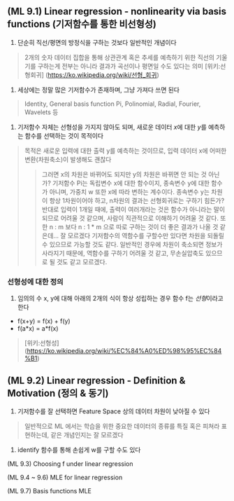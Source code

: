 ## (ML 9.1) Linear regression - nonlinearity via basis functions (기저함수를 통한 비선형성)
1. 단순히 직선/평면의 방정식을 구하는 것보다 일반적인 개념이다
> 2개의 숫자 데이터 집합을 통해 상관관계 혹은 추세를 예측하기 위한 직선의 기울기를 구하는게 전부는 아니라 결과가 곡선이나 평면일 수도 있다는 의미
> [위키:선형회귀] (https://ko.wikipedia.org/wiki/선형_회귀)
1. 세상에는 정말 많은 기저함수가 존재하며, 그냥 가져다 쓰면 된다
> Identity, General basis function Pi, Polinomial, Radial, Fourier, Wavelets 등 
1. 기저함수 자체는 선형성을 가지지 않아도 되며, 새로운 데이터 *x*에 대한 *y*를 예측하는 함수를 선택하는 것이 목적이다
> 목적은 새로운 입력에 대한 출력 y를 예측하는 것이므로, 입력 데이터 x에 어떠한 변환(차원축소)이 발생해도 괜찮다
>> 그러면 x의 차원은 바뀌어도 되지만 y의 차원은 바뀌면 안 되는 것 아닌가?
> 기저함수 Pi는 독립변수 x에 대한 함수이지, 종속변수 y에 대한 함수가 아니며, 가중치 w 또한 x에 따라 변하는 계수이다.
>> 종속변수 y는 차원이 항상 1차원이어야 하고, n차원의 결과는 선형회귀로는 구하기 힘든가?
> 반대로 입력이 1개일 때에, 출력이 여러개라는 것은 함수가 아니라는 말이 되므로 어려울 것 같으며, 사람이 직관적으로 이해하기 어려울 것 같다.
> 또한 n : m 보다 n : 1 * m 으로 따로 구하는 것이 더 좋은 결과가 나올 것 같은데... 잘 모르겠다
>> 기저함수의 역함수를 구할수만 있다면 차원을 되돌릴 수 있으므로 가능할 것도 같다.
> 일반적인 경우에 차원이 축소되면 정보가 사라지기 때문에, 역함수를 구하기 어려울 것 같고, 무손실압축도 있으므로 될 것도 같고 모르겠다.


### 선형성에 대한 정의
1. 임의의 수 x, y에 대해 아래의 2개의 식이 항상 성립하는 경우 함수 f는 *선형*이라고 한다
* f(x+y) = f(x) + f(y) 
* f(a\*x) = a\*f(x)
> [위키:선형성] (https://ko.wikipedia.org/wiki/%EC%84%A0%ED%98%95%EC%84%B1)


## (ML 9.2) Linear regression - Definition & Motivation (정의 & 동기)
1. 기저함수를 잘 선택하면 Feature Space 상의 데이터 차원이 낮아질 수 있다
> 일반적으로 ML 에서는 학습을 위한 중요한 데이터의 종류를 특질 혹은 피쳐라 표현하는데, 같은 개념인지는 잘 모르겠다
1. identify 함수를 통해 손쉽게 w를 구할 수도 있다

(ML 9.3) Choosing f under linear regression

(ML 9.4 ~ 9.6) MLE for linear regression

(ML 9.7) Basis functions MLE


